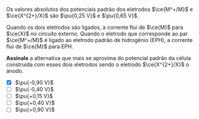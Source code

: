 Os valores absolutos dos potenciais padrão dos eletrodos $\ce{M^+/M}$ e $\ce{X^{2+}/X}$ são $\pu{0,25 V}$ e $\pu{0,65 V}$.

Quando os dois eletrodos são ligados, a corrente flui de $\ce{M}$ para $\ce{X}$ no circuito externo. Quando o eletrodo que corresponde ao par $\ce{M^+/M}$ é ligado ao eletrodo padrão de hidrogênio (EPH), a corrente flui de $\ce{M}$ para EPH.

**Assinale** a alternativa que mais se aproxima do potencial padrão da célula construída com esses dois eletrodos sendo o eletrodo $\ce{X^{2+}/X}$ o anodo.

- [x] $\pu{-0,90 V}$
- [ ] $\pu{-0,40 V}$
- [ ] $\pu{+0,15 V}$
- [ ] $\pu{+0,40 V}$
- [ ] $\pu{+0,90 V}$
